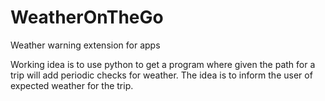 # WeatherOnTheGo
Weather warning extension for apps


Working idea is to use python to get a program where given the path for a trip will add periodic checks for weather. The idea is to inform the user of expected weather for the trip.
